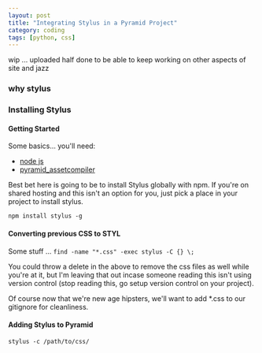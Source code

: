 ```yaml
---
layout: post
title: "Integrating Stylus in a Pyramid Project"
category: coding
tags: [python, css]
---
```


wip ... uploaded half done to be able to keep working on other aspects of site and jazz

### why stylus

### Installing Stylus
#### Getting Started
Some basics... you'll need:

+ [node js](http://nodejs.org/)
+ [pyramid_assetcompiler](http://pyramid-assetcompiler.readthedocs.org/en/latest/)

Best bet here is going to be to install Stylus globally with npm. If you're on shared hosting and this isn't an option for you, just pick a place in your project to install stylus.

`npm install stylus -g`

#### Converting previous CSS to STYL

Some stuff ...
`find -name "*.css" -exec stylus -C {} \;`

You could throw a delete in the above to remove the css files as well while you're at it, but I'm leaving that out incase someone reading this isn't using version control (stop reading this, go setup version control on your project).

Of course now that we're new age hipsters, we'll want to add *.css to our gitignore for cleanliness.

#### Adding Stylus to Pyramid

`stylus -c /path/to/css/`
